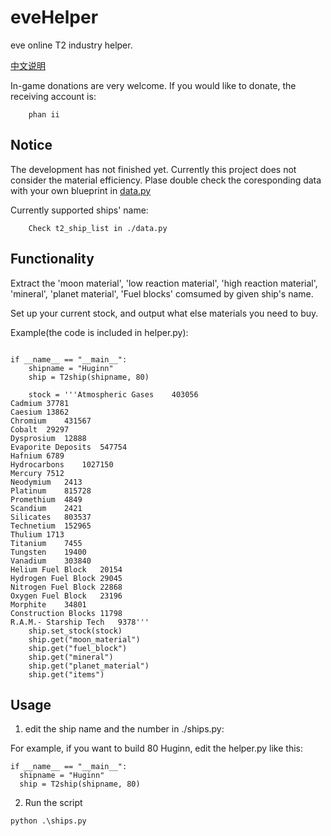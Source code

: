 # eveHelper
eve online T2 industry helper.

[中文说明](README_zh_cn.md)

In-game donations are very welcome. If you would like to donate, the receiving account is: 

        phan ii

## Notice

The development has not finished yet. Currently this project does not consider the material efficiency. Plase double check the coresponding data with your own blueprint in [data.py](data.py)

Currently supported ships' name:

        Check t2_ship_list in ./data.py

## Functionality

Extract the 'moon material', 'low reaction material', 'high reaction material', 'mineral', 'planet material', 'Fuel blocks' comsumed by given ship's name.

Set up your current stock, and output what else materials you need to buy.

Example(the code is included in helper.py):

```

if __name__ == "__main__":
    shipname = "Huginn"
    ship = T2ship(shipname, 80)

    stock = '''Atmospheric Gases	403056
Cadmium	37781
Caesium	13862
Chromium	431567
Cobalt	29297
Dysprosium	12888
Evaporite Deposits	547754
Hafnium	6789
Hydrocarbons	1027150
Mercury	7512
Neodymium	2413
Platinum	815728
Promethium	4849
Scandium	2421
Silicates	803537
Technetium	152965
Thulium	1713
Titanium	7455
Tungsten	19400
Vanadium	303840
Helium Fuel Block	20154
Hydrogen Fuel Block	29045
Nitrogen Fuel Block	22868
Oxygen Fuel Block	23196
Morphite	34801
Construction Blocks	11798
R.A.M.- Starship Tech	9378'''
    ship.set_stock(stock)
    ship.get("moon_material")
    ship.get("fuel_block")
    ship.get("mineral")
    ship.get("planet_material")
    ship.get("items")

```

## Usage

1. edit the ship name and the number in ./ships.py:

  For example, if you want to build 80 Huginn, edit the helper.py like this: 
  ```
  if __name__ == "__main__":
    shipname = "Huginn"
    ship = T2ship(shipname, 80)
  ```

2. Run the script
  ```
  python .\ships.py
  ```



